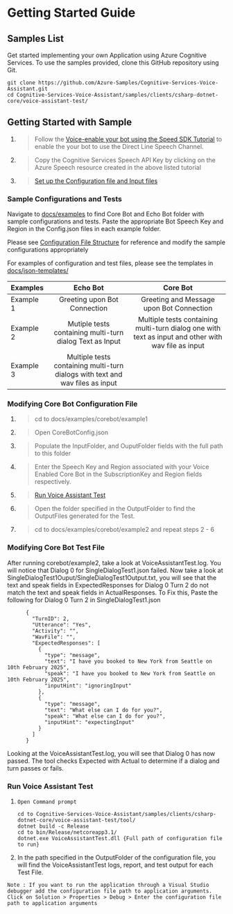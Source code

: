 # Getting Started Guide

## Samples List

Get started implementing your own Application using Azure Cognitive Services. To use the samples provided, clone this GitHub repository using Git.

```
git clone https://github.com/Azure-Samples/Cognitive-Services-Voice-Assistant.git
cd Cognitive-Services-Voice-Assistant/samples/clients/csharp-dotnet-core/voice-assistant-test/
```

## Getting Started with Sample

1. > Follow the [Voice-enable your bot using the Speed SDK Tutorial](https://docs.microsoft.com/en-us/azure/cognitive-services/speech-service/tutorial-voice-enable-your-bot-speech-sdk) to enable the your bot to use the Direct Line Speech Channel.
2. > Copy the Cognitive Services Speech API Key by clicking on the Azure Speech resource created in the above listed tutorial
3. > [Set up the Configuration file and Input files](###Sample-Configurations-and-Tests)

### Sample Configurations and Tests

Navigate to [docs/examples](https://github.com/Azure-Samples/Cognitive-Services-Voice-Assistant/tree/master/samples/clients/csharp-dotnet-core/voice-assistant-test/docs/examples) to find Core Bot and Echo Bot folder with sample configurations and tests. Paste the appropriate Bot Speech Key and Region in the Config.json files in each example folder.

Please see [Configuration File Structure](https://github.com/Azure-Samples/Cognitive-Services-Voice-Assistant/blob/sajjadp/VAReadmeUpdateFeb42020/samples/clients/csharp-dotnet-core/voice-assistant-test/README.md#Application-Configuration-file) for reference and modify the sample configurations appropriately

For examples of configuration and test files, please see the templates in [docs/json-templates/](https://github.com/Azure-Samples/Cognitive-Services-Voice-Assistant/tree/master/samples/clients/csharp-dotnet-core/voice-assistant-test/docs/json-templates)

| Examples  |                                   Echo Bot                                    |                                              Core Bot                                               |
| :-------- | :---------------------------------------------------------------------------: | :-------------------------------------------------------------------------------------------------: |
| Example 1 |                         Greeting upon Bot Connection                          |                              Greeting and Message upon Bot Connection                               |
| Example 2 |           Mutiple tests containing multi-turn dialog Text as Input            | Multiple tests containing multi-turn dialog one with text as input and other with wav file as input |
| Example 3 | Multiple tests containing multi-turn dialogs with text and wav files as input |                                                                                                     |

### Modifying Core Bot Configuration File

1. > cd to docs/examples/corebot/example1
2. > Open CoreBotConfig.json
3. > Populate the InputFolder, and OuputFolder fields with the full path to this folder
4. > Enter the Speech Key and Region associated with your Voice Enabled Core Bot in the SubscriptionKey and Region fields respectively.
5. > [Run Voice Assistant Test](###Run-Voice-Assistant-Test)
6. > Open the folder specified in the OutputFolder to find the OutputFiles generated for the Test.
7. > cd to docs/examples/corebot/example2 and repeat steps 2 - 6

### Modifying Core Bot Test File

After running corebot/example2, take a look at VoiceAssistantTest.log. You will notice that Dialog 0 for SingleDialogTest1.json failed. Now take a look at SingleDialogTest1Ouput/SingleDialogTest1Output.txt, you will see that the text and speak fields in ExpectedResponses for Dialog 0 Turn 2 do not match the text and speak fields in ActualResponses.
To Fix this,
Paste the following for Dialog 0 Turn 2 in SingleDialogTest1.json

```
      {
        "TurnID": 2,
        "Utterance": "Yes",
        "Activity": "",
        "WavFile": "",
        "ExpectedResponses": [
          {
            "type": "message",
            "text": "I have you booked to New York from Seattle on 10th February 2025",
            "speak": "I have you booked to New York from Seattle on 10th February 2025",
            "inputHint": "ignoringInput"
          },
          {
            "type": "message",
            "text": "What else can I do for you?",
            "speak": "What else can I do for you?",
            "inputHint": "expectingInput"
          }
        ]
      }
```

Looking at the VoiceAssistantTest.log, you will see that Dialog 0 has now passed. The tool checks Expected with Actual to determine if a dialog and turn passes or fails.

### Run Voice Assistant Test

1. ```
   Open Command prompt

   cd to Cognitive-Services-Voice-Assistant/samples/clients/csharp-dotnet-core/voice-assistant-test/tool/
   dotnet build -c Release
   cd to bin/Release/netcoreapp3.1/
   dotnet.exe VoiceAssistantTest.dll {Full path of configuration file to run}
   ```

2. In the path specified in the OutputFolder of the configuration file, you will find the VoiceAssistantTest logs, report, and test output for each Test File.

```
Note : If you want to run the application through a Visual Studio debugger add the configuration file path to application arguments.
Click on Solution > Properties > Debug > Enter the configuration file path to application arguments
```
